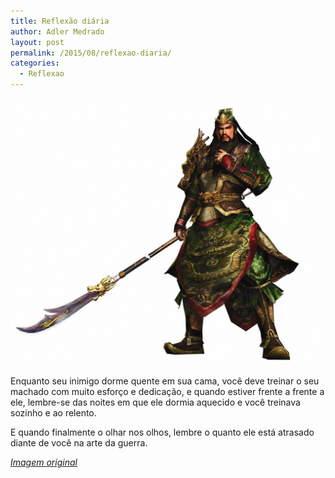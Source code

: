 ```yaml
---
title: Reflexão diária
author: Adler Medrado
layout: post
permalink: /2015/08/reflexao-diaria/
categories:
  - Reflexao
---
```


![Guan Yu](/media/guanyu.jpg)

Enquanto seu inimigo dorme quente em sua cama, você deve treinar o seu machado com muito esforço e dedicação, e quando estiver frente a frente a ele, lembre-se das noites em que ele dormia aquecido e você treinava sozinho e ao relento.

E quando finalmente o olhar nos olhos, lembre o quanto ele está atrasado diante de você na arte da guerra.


_[Imagem original](http://imgur.com/gallery/D8YgBNl)_
